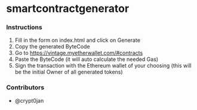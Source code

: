 # smartcontractgenerator

### Instructions
1. Fill in the form on index.html and click on Generate
2. Copy the generated ByteCode
3. Go to https://vintage.myetherwallet.com/#contracts
4. Paste the ByteCode (it will auto calculate the needed Gas)
5. Sign the transaction with the Ethereum wallet of your choosing (this will be the initial Owner of all generated tokens)

### Contributors
* @crypt0jan
